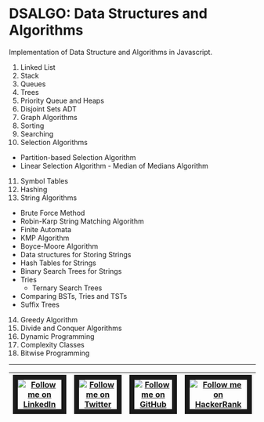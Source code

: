 # DSALGO: Data Structures and Algorithms
Implementation of Data Structure and Algorithms in Javascript.

1. Linked List
2. Stack
3. Queues
4. Trees
5. Priority Queue and Heaps
6. Disjoint Sets ADT
7. Graph Algorithms
8. Sorting
9. Searching
10. Selection Algorithms
  * Partition-based Selection Algorithm
  * Linear Selection Algorithm - Median of Medians Algorithm
11. Symbol Tables
12. Hashing
13. String Algorithms
  * Brute Force Method
  * Robin-Karp String Matching Algorithm
  * Finite Automata
  * KMP Algorithm
  * Boyce-Moore Algorithm
  * Data structures for Storing Strings
  * Hash Tables for Strings
  * Binary Search Trees for Strings
  * Tries
    * Ternary Search Trees
  * Comparing BSTs, Tries and TSTs
  * Suffix Trees
14. Greedy Algorithm
15. Divide and Conquer Algorithms
16. Dynamic Programming
17. Complexity Classes
18. Bitwise Programming




------------------------------------------------------------------------------
| <a href="https://www.linkedin.com/in/vaseem85" target='_blank' title="LinkedIn"> <img src="https://infopeople.org/sites/all/themes/infopeople/social/linkedin.png" alt="Follow me on LinkedIn" border="10" /> </a> | <a href="https://twitter.com/vas_ave" target='_blank' title="LinkedIn"> <img src="https://www.microsoft.com/en-us/outlook-com/img/footer-icon-twitter.5919eab4.svg" alt="Follow me on Twitter" border="10" /> </a> | <a href="https://twitter.com/vas_ave" target='_blank' title="LinkedIn"> <img src="http://www-student.cse.buffalo.edu/~sreehars/images/github_logo.jpeg" alt="Follow me on GitHub" border="10" /> </a> | <a href="https://www.hackerrank.com/vashacker" target='_blank' title="LinkedIn"> <img src="https://hrcdn.net/hackerrank/assets/brand/h_mark_sm-89688e441bdf2c2eca6f2071f7483ea8.png" alt="Follow me on HackerRank" border="10" /> </a>
| ----------| ----------| ----------| ----------|





